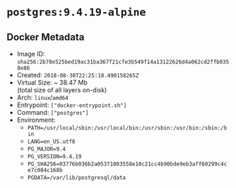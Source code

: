 # `postgres:9.4.19-alpine`

## Docker Metadata

- Image ID: `sha256:2b78e525bed19ac31ba367f21cfe3b549f14a13122626d4a062cd2ffb0358e86`
- Created: `2018-08-30T22:25:18.490158265Z`
- Virtual Size: ~ 38.47 Mb  
  (total size of all layers on-disk)
- Arch: `linux`/`amd64`
- Entrypoint: `["docker-entrypoint.sh"]`
- Command: `["postgres"]`
- Environment:
  - `PATH=/usr/local/sbin:/usr/local/bin:/usr/sbin:/usr/bin:/sbin:/bin`
  - `LANG=en_US.utf8`
  - `PG_MAJOR=9.4`
  - `PG_VERSION=9.4.19`
  - `PG_SHA256=03776b036b2a05371083558e10c21cc4b90bde9eb3aff60299c4ce7c084c168b`
  - `PGDATA=/var/lib/postgresql/data`

